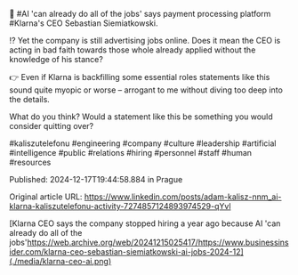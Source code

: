 🤔 #AI 'can already do all of the jobs' says payment processing platform #Klarna's CEO Sebastian Siemiatkowski.


⁉️ Yet the company is still advertising jobs online. Does it mean the CEO is acting in bad faith towards those whole already applied without the knowledge of his stance?


👉 Even if Klarna is backfilling some essential roles statements like this sound quite myopic or worse – arrogant to me without diving too deep into the details.


What do you think? Would a statement like this be something you would consider quitting over?


#kaliszutelefonu #engineering #company #culture #leadership #artificial #intelligence #public #relations #hiring #personnel #staff #human #resources 


Published: 2024-12-17T19:44:58.884 in Prague

Original article URL: https://www.linkedin.com/posts/adam-kalisz-nnm_ai-klarna-kaliszutelefonu-activity-7274857124893974529-qYvl

[Klarna CEO says the company stopped hiring a year ago because AI 'can already do all of the jobs'https://web.archive.org/web/20241215025417/https://www.businessinsider.com/klarna-ceo-sebastian-siemiatkowski-ai-jobs-2024-12](./media/klarna-ceo-ai.png)